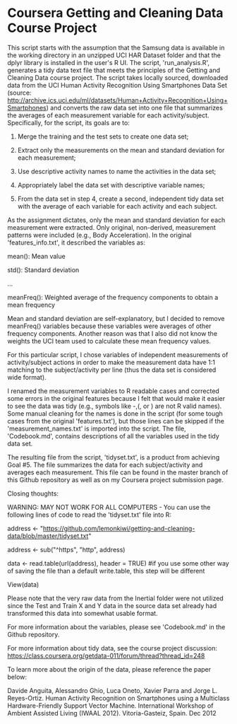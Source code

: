 # Coursera Getting and Cleaning Data Course Project

This script starts with the assumption that the Samsung data is available in the working directory in an unzipped UCI HAR Dataset folder and that the dplyr library is installed in the user's R UI. The script, 'run_analysis.R', generates a tidy data text file that meets the principles of the Getting and Cleaning Data course project. The script takes locally sourced, downloaded data from the UCI Human Activity Recognition Using Smartphones Data Set (source: http://archive.ics.uci.edu/ml/datasets/Human+Activity+Recognition+Using+Smartphones) and converts the raw data set into one file that summarizes the averages of each measurement variable for each activity/subject. Specifically, for the script, its goals are to:

1) Merge the training and the test sets to create one data set;

2) Extract only the measurements on the mean and standard deviation for each measurement; 

3) Use descriptive activity names to name the activities in the data set;

4) Appropriately label the data set with descriptive variable names;

5) From the data set in step 4, create a second, independent tidy data set with the average of each variable for each activity and each subject. 

As the assignment dictates, only the mean and standard deviation for each measurement were extracted. Only original, non-derived, measurement patterns were included (e.g., Body Acceleration). In the original 'features_info.txt', it described the variables as:

mean(): Mean value

std(): Standard deviation

...

meanFreq(): Weighted average of the frequency components to obtain a mean frequency

Mean and standard deviation are self-explanatory, but I decided to remove meanFreq() variables because these variables were averages of other frequency components. Another reason was that I also did not know the weights the UCI team used to calculate these mean frequency values.

For this particular script, I chose variables of independent measurements of activity/subject actions in order to make the measurement data have 1:1 matching to the subject/activity per line (thus the data set is considered wide format).

I renamed the measurement variables to R readable cases and corrected some errors in the original features because I felt that would make it easier to see the data was tidy (e.g., symbols like -,(, or ) are not R valid names). Some manual cleaning for the names is done in the script (for some tough cases from the original 'features.txt'), but those lines can be skipped if the 'measurement_names.txt' is imported into the script. The file, 'Codebook.md', contains descriptions of all the variables used in the tidy data set.

The resulting file from the script, 'tidyset.txt', is a product from achieving Goal #5. The file summarizes the data for each subject/activity and averages each measurement. This file can be found in the master branch of this Github repository as well as on my Coursera project submission page.

Closing thoughts:

WARNING: MAY NOT WORK FOR ALL COMPUTERS - You can use the following lines of code to read the 'tidyset.txt' file into R:

address <- "https://github.com/lemonkiwi/getting-and-cleaning-data/blob/master/tidyset.txt"

address <- sub("^https", "http", address)

data <- read.table(url(address), header = TRUE) #if you use some other way of saving the file than a default write.table, this step will be different

View(data)


Please note that the very raw data from the Inertial folder were not utilized since the Test and Train X and Y data in the source data set already had transformed this data into somewhat usable format. 

For more information about the variables, please see 'Codebook.md' in the Github repository.

For more information about tidy data, see the course project discussion: https://class.coursera.org/getdata-011/forum/thread?thread_id=248

To learn more about the origin of the data, please reference the paper below: 

Davide Anguita, Alessandro Ghio, Luca Oneto, Xavier Parra and Jorge L. Reyes-Ortiz. Human Activity Recognition on Smartphones using a Multiclass Hardware-Friendly Support Vector Machine. International Workshop of Ambient Assisted Living (IWAAL 2012). Vitoria-Gasteiz, Spain. Dec 2012
